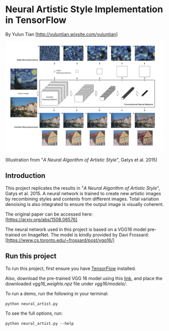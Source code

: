 # Neural Artistic Style Implementation in TensorFlow

By Yulun Tian [http://yuluntian.wixsite.com/yuluntian]

<img src="./presentations/illustration.png" width="500">

(Illustration from "*A Neural Algorithm of Artistic Style*", Gatys et al. 2015)

## Introduction
This project replicates the results in "*A Neural Algorithm of Artistic Style*", Gatys et al. 2015. A neural network is trained to create new artistic images by recombining styles and contents from different images. Total variation denoising is also integrated to ensure the output image is visually coherent.

The original paper can be accessed here: [https://arxiv.org/abs/1508.06576]

The neural network used in this project is based on a VGG16 model pre-trained on ImageNet. The model is kindly provided by Davi Frossard: [https://www.cs.toronto.edu/~frossard/post/vgg16/]

## Run this project
To run this project, first ensure you have [TensorFlow](https://www.tensorflow.org/install/) installed.

Also, download the pre-trained VGG 16 model using this [link](https://www.cs.toronto.edu/~frossard/vgg16/vgg16_weights.npz), and place the downloaded *vgg16_weights.npz* file under *vgg16/models/*.

To run a demo, run the following in your terminal:

`python neural_artist.py`

To see the full options, run:

`python neural_artist.py --help`
